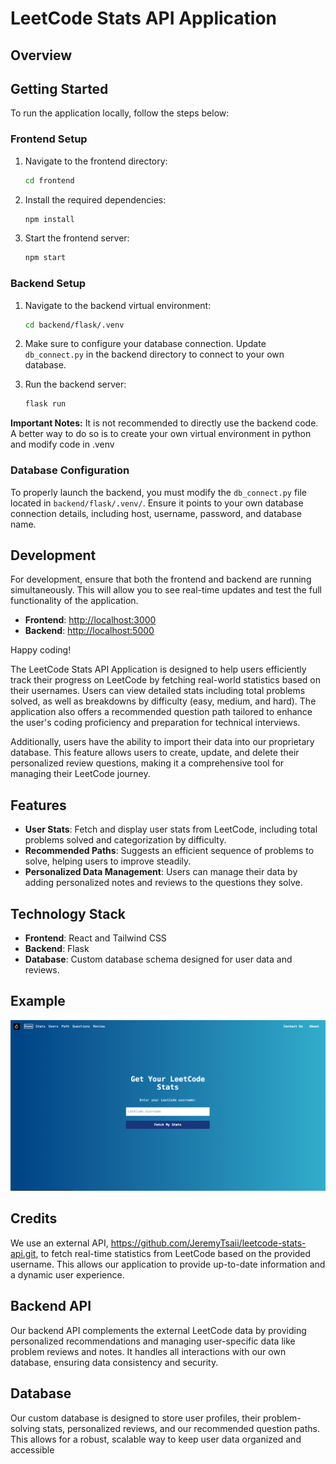 # LeetCode Stats API Application

## Overview

## Getting Started

To run the application locally, follow the steps below:

### Frontend Setup

1. Navigate to the frontend directory:

    ```bash
    cd frontend
    ```

2. Install the required dependencies:

    ```bash
    npm install
    ```

3. Start the frontend server:

    ```bash
    npm start
    ```

### Backend Setup

1. Navigate to the backend virtual environment:

    ```bash
    cd backend/flask/.venv
    ```

2. Make sure to configure your database connection. Update `db_connect.py` in the backend directory to connect to your own database.

3. Run the backend server:

    ```bash
    flask run
    ```

**Important Notes:** It is not recommended to directly use the backend code. A better way to do so is to create your own virtual environment in python and modify code in .venv

### Database Configuration

To properly launch the backend, you must modify the `db_connect.py` file located in `backend/flask/.venv/`. Ensure it points to your own database connection details, including host, username, password, and database name.

## Development

For development, ensure that both the frontend and backend are running simultaneously. This will allow you to see real-time updates and test the full functionality of the application.

- **Frontend**: [http://localhost:3000](http://localhost:3000)
- **Backend**: [http://localhost:5000](http://localhost:5000)

Happy coding!

The LeetCode Stats API Application is designed to help users efficiently track their progress on LeetCode by fetching real-world statistics based on their usernames. Users can view detailed stats including total problems solved, as well as breakdowns by difficulty (easy, medium, and hard). The application also offers a recommended question path tailored to enhance the user's coding proficiency and preparation for technical interviews.

Additionally, users have the ability to import their data into our proprietary database. This feature allows users to create, update, and delete their personalized review questions, making it a comprehensive tool for managing their LeetCode journey.

## Features

- **User Stats**: Fetch and display user stats from LeetCode, including total problems solved and categorization by difficulty.
- **Recommended Paths**: Suggests an efficient sequence of problems to solve, helping users to improve steadily.
- **Personalized Data Management**: Users can manage their data by adding personalized notes and reviews to the questions they solve.
  
## Technology Stack

- **Frontend**: React and Tailwind CSS
- **Backend**: Flask
- **Database**: Custom database schema designed for user data and reviews.

## Example

![Reversi AI Example](assets/example.png)

## Credits

We use an external API, <https://github.com/JeremyTsaii/leetcode-stats-api.git>, to fetch real-time statistics from LeetCode based on the provided username. This allows our application to provide up-to-date information and a dynamic user experience.

## Backend API

Our backend API complements the external LeetCode data by providing personalized recommendations and managing user-specific data like problem reviews and notes. It handles all interactions with our own database, ensuring data consistency and security.

## Database

Our custom database is designed to store user profiles, their problem-solving stats, personalized reviews, and our recommended question paths. This allows for a robust, scalable way to keep user data organized and accessible
